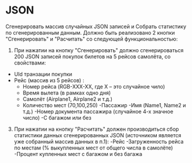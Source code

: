 # JSON
Сгенерировать массив случайных JSON записей и Собрать статистику по сгенерированным данным. Должно быть реализовано 2 кнопки "Сгенерировать" и "Расчитать" со следующей функциональностью:
1. При нажатии на кнопку "Сгенерировать" должно сгенерироваться 200 JSON записей покупок билетов на 5 рейсов самолёта, со свойствами:
   
- UId транзации покупки
- Рейс (массив из 5 рейсов) :
  - Номер рейса (RGB-XXX-XX, где Х – это случайное чило)
  - Время вылета (в рамках одно дня)
  - Самолёт (Airplane1, Airplane2 и т.д.)
  - Количество мест (70,100,250)
-Пассажир
  -Имя (Name1, Name2 и т.д.)
  -Номер документа пассажира (случайное 4-х значное число)
-С багажом или без

3. При нажатии на кнопку "Расчитать" должен производиться сбор статистики данных сгенерированных JSON (источником является уже собранный массив данных в п.1):
-Рейс
-Загруженность рейса по местам (% выкупленных мест от общего числа в самолёте)
-Процент купленных мест с багажом и без багажа
